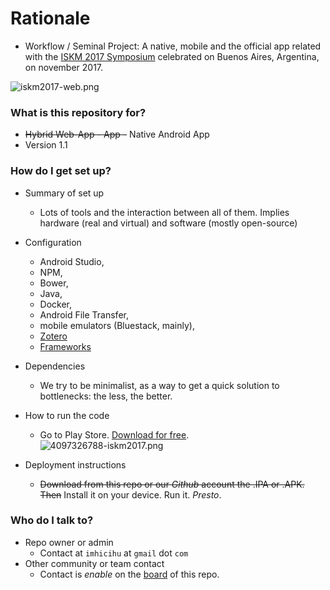 # Rationale #

* Workflow / Seminal Project: A native, mobile and the official app related with the [ISKM 2017 Symposium](http://www.imhicihu-conicet.gob.ar/iskm2017/) celebrated on Buenos Aires, Argentina, on november 2017.

![iskm2017-web.png](https://bitbucket.org/repo/bBMkd4/images/892361199-iskm2017-web.png)

### What is this repository for? ###

* ~~Hybrid Web-App - App -~~ Native Android App
* Version 1.1


### How do I get set up? ###

* Summary of set up
     - Lots of tools and the interaction between all of them. Implies hardware (real and virtual) and software (mostly open-source)
* Configuration
     - Android Studio, 
     - NPM, 
     - Bower, 
     - Java, 
     - Docker, 
     - Android File Transfer, 
     - mobile emulators (Bluestack, mainly), 
     - [Zotero](https://www.zotero.org/)
     - [Frameworks](https://bitbucket.org/imhicihu/iskm2017-mobile-app/issues/edit/15) 

* Dependencies
     -  We try to be minimalist, as a way to get a quick solution to bottlenecks: the less, the better.
* How to run the code
     - Go to Play Store. [Download for free](https://play.google.com/store/apps/details?id=com.iskm2017.app_120833_124594&hl=es).    
      ![4097326788-iskm2017.png](https://bitbucket.org/repo/Gg8Xdg7/images/394890652-4097326788-iskm2017.png)
      
* Deployment instructions
     - ~~Download from this repo or our _Github_ account the .IPA or .APK. Then~~ Install it on your device. Run it. _Presto_.


### Who do I talk to? ###

* Repo owner or admin
     - Contact at `imhicihu` at `gmail` dot `com`
* Other community or team contact
     - Contact is _enable_ on the [board](https://bitbucket.org/imhicihu/iskm2017-app/addon/trello/trello-board) of this repo. 
